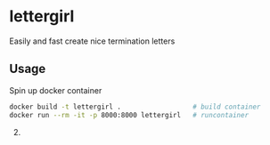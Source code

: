 # lettergirl

Easily and fast create nice termination letters

## Usage

Spin up docker container

```bash
docker build -t lettergirl .                  # build container
docker run --rm -it -p 8000:8000 lettergirl   # runcontainer
```

2.
